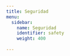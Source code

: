 ```yaml
---
title: Seguridad
menu:
  sidebar:
    name: Seguridad
    identifier: safety
    weight: 400
    
---
```

